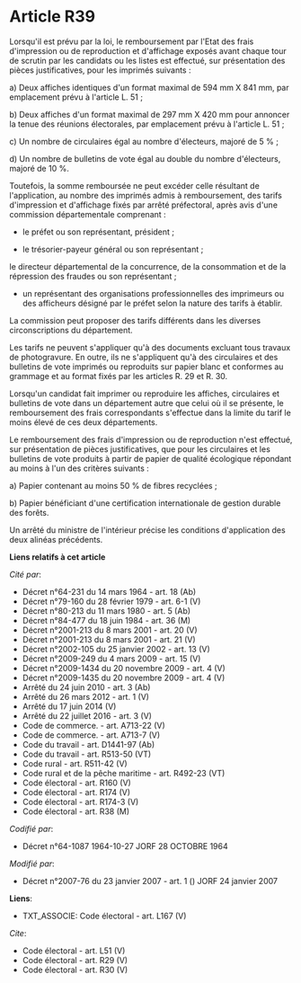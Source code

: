 # Article R39

Lorsqu'il est prévu par la loi, le remboursement par l'Etat des frais d'impression ou de reproduction et d'affichage exposés
avant chaque tour de scrutin par les candidats ou les listes est effectué, sur présentation des pièces justificatives, pour
les imprimés suivants : 

a) Deux affiches identiques d'un format maximal de 594 mm X 841 mm, par emplacement prévu à l'article L. 51 ; 

b) Deux affiches d'un format maximal de 297 mm X 420 mm pour annoncer la tenue des réunions électorales, par emplacement
prévu à l'article L. 51 ; 

c) Un nombre de circulaires égal au nombre d'électeurs, majoré de 5 % ; 

d) Un nombre de bulletins de vote égal au double du nombre d'électeurs, majoré de 10 %. 

Toutefois, la somme remboursée ne peut excéder celle résultant de l'application, au nombre des imprimés admis à
remboursement, des tarifs d'impression et d'affichage fixés par arrêté préfectoral, après avis d'une commission
départementale comprenant :

- le préfet ou son représentant, président ;

- le trésorier-payeur général ou son représentant ; 

le directeur départemental de la concurrence, de la consommation et de la répression des fraudes ou son représentant ;

- un représentant des organisations professionnelles des imprimeurs ou des afficheurs désigné par le préfet selon la nature
des tarifs à établir. 

La commission peut proposer des tarifs différents dans les diverses circonscriptions du département. 

Les tarifs ne peuvent s'appliquer qu'à des documents excluant tous travaux de photogravure. En outre, ils ne s'appliquent
qu'à des circulaires et des bulletins de vote imprimés ou reproduits sur papier blanc et conformes au grammage et au format
fixés par les articles R. 29 et R. 30. 

Lorsqu'un candidat fait imprimer ou reproduire les affiches, circulaires et bulletins de vote dans un département autre que
celui où il se présente, le remboursement des frais correspondants s'effectue dans la limite du tarif le moins élevé de ces
deux départements. 

Le remboursement des frais d'impression ou de reproduction n'est effectué, sur présentation de pièces justificatives, que
pour les circulaires et les bulletins de vote produits à partir de papier de qualité écologique répondant au moins à l'un des
critères suivants : 

a) Papier contenant au moins 50 % de fibres recyclées ; 

b) Papier bénéficiant d'une certification internationale de gestion durable des forêts. 

Un arrêté du ministre de l'intérieur précise les conditions d'application des deux alinéas précédents.

**Liens relatifs à cet article**

_Cité par_:

  - Décret n°64-231 du 14 mars 1964 - art. 18 (Ab)
  - Décret n°79-160 du 28 février 1979 - art. 6-1 (V)
  - Décret n°80-213 du 11 mars 1980 - art. 5 (Ab)
  - Décret n°84-477 du 18 juin 1984 - art. 36 (M)
  - Décret n°2001-213 du 8 mars 2001 - art. 20 (V)
  - Décret n°2001-213 du 8 mars 2001 - art. 21 (V)
  - Décret n°2002-105 du 25 janvier 2002 - art. 13 (V)
  - Décret n°2009-249 du 4 mars 2009 - art. 15 (V)
  - Décret n°2009-1434 du 20 novembre 2009 - art. 4 (V)
  - Décret n°2009-1435 du 20 novembre 2009 - art. 4 (V)
  - Arrêté du 24 juin 2010 - art. 3 (Ab)
  - Arrêté du 26 mars 2012 - art. 1 (V)
  - Arrêté du 17 juin 2014 (V)
  - Arrêté du 22 juillet 2016 - art. 3 (V)
  - Code de commerce. - art. A713-22 (V)
  - Code de commerce. - art. A713-7 (V)
  - Code du travail - art. D1441-97 (Ab)
  - Code du travail - art. R513-50 (VT)
  - Code rural - art. R511-42 (V)
  - Code rural et de la pêche maritime - art. R492-23 (VT)
  - Code électoral - art. R160 (V)
  - Code électoral - art. R174 (V)
  - Code électoral - art. R174-3 (V)
  - Code électoral - art. R38 (M)

_Codifié par_:

  - Décret n°64-1087 1964-10-27 JORF 28 OCTOBRE 1964

_Modifié par_:

  - Décret n°2007-76 du 23 janvier 2007 - art. 1 () JORF 24 janvier 2007

**Liens**:

  - TXT_ASSOCIE: Code électoral - art. L167 (V)

_Cite_:

  - Code électoral - art. L51 (V)
  - Code électoral - art. R29 (V)
  - Code électoral - art. R30 (V)
